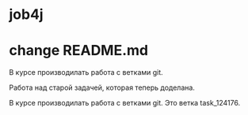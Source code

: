 # job4j
# change README.md

В курсе производилать работа с ветками git.

Работа над старой задачей, которая теперь доделана.

В курсе производилать работа с ветками git.
Это ветка task_124176.
